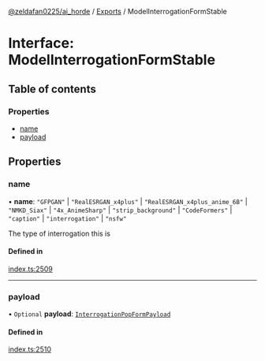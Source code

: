 [@zeldafan0225/ai_horde](../README.md) / [Exports](../modules.md) / ModelInterrogationFormStable

# Interface: ModelInterrogationFormStable

## Table of contents

### Properties

- [name](ModelInterrogationFormStable.md#name)
- [payload](ModelInterrogationFormStable.md#payload)

## Properties

### name

• **name**: ``"GFPGAN"`` \| ``"RealESRGAN_x4plus"`` \| ``"RealESRGAN_x4plus_anime_6B"`` \| ``"NMKD_Siax"`` \| ``"4x_AnimeSharp"`` \| ``"strip_background"`` \| ``"CodeFormers"`` \| ``"caption"`` \| ``"interrogation"`` \| ``"nsfw"``

The type of interrogation this is

#### Defined in

[index.ts:2509](https://github.com/ZeldaFan0225/ai_horde/blob/d340ba6/index.ts#L2509)

___

### payload

• `Optional` **payload**: [`InterrogationPopFormPayload`](InterrogationPopFormPayload.md)

#### Defined in

[index.ts:2510](https://github.com/ZeldaFan0225/ai_horde/blob/d340ba6/index.ts#L2510)
